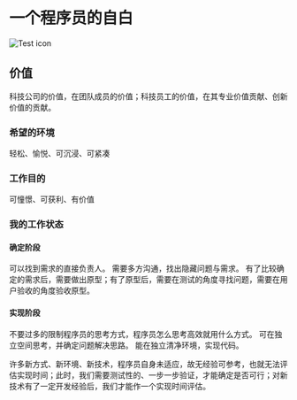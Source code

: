 # 一个程序员的自白

![Test icon](url)

## 价值
科技公司的价值，在团队成员的价值；科技员工的价值，在其专业价值贡献、创新价值的贡献。

### 希望的环境
轻松、愉悦、可沉浸、可紧凑


### 工作目的
可憧憬、可获利、有价值


### 我的工作状态

#### 确定阶段
可以找到需求的直接负责人。
需要多方沟通，找出隐藏问题与需求。
有了比较确定的需求后，需要做出原型；有了原型后，需要在测试的角度寻找问题，需要在用户验收的角度验收原型。

#### 实现阶段
不要过多的限制程序员的思考方式，程序员怎么思考高效就用什么方式。
可在独立空间思考，并确定问题解决思路。
能在独立清净环境，实现代码。

许多新方式、新环境、新技术，程序员自身未适应，故无经验可参考，也就无法评估实现时间；此时，我们需要测试性的、一步一步验证，才能确定是否可行；对新技术有了一定开发经验后，我们才能作一个实现时间评估。

